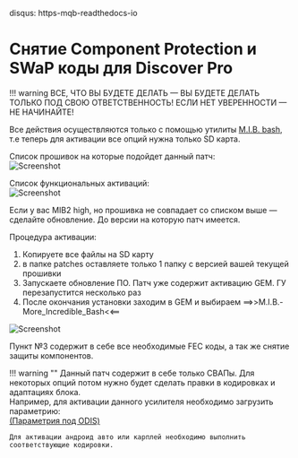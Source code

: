 disqus: https-mqb-readthedocs-io
# Снятие Component Protection и SWaP коды для Discover Pro

!!! warning 
    ВСЕ, ЧТО ВЫ БУДЕТЕ ДЕЛАТЬ — ВЫ БУДЕТЕ ДЕЛАТЬ ТОЛЬКО ПОД СВОЮ ОТВЕТСТВЕННОСТЬ! ЕСЛИ НЕТ УВЕРЕННОСТИ — НЕ НАЧИНАЙТЕ!  
  
Все действия осуществляются только с помощью утилиты [M.I.B. bash](https://wiki.mibsolution.one/en/MHI2), т.е теперь для активации все опций нужна только SD карта.   

Список прошивок на которые подойдет данный патч:  
![Screenshot](../images/MQB/MIBII/mib2_vers.jpeg)  

Список функциональных активаций:  
![Screenshot](../images/MQB/MIBII/mib2_func.jpeg)  

Если у вас MIB2 high, но прошивка не совпадает со списком выше — сделайте обновление. До версии на которую патч имеется.

Процедура активации:  
1. Копируете все файлы на SD карту 
2. в папке patches оставляете только 1 папку с версией вашей текущей прошивки  
3. Запускаете обновление ПО. Патч уже содержит активацию GEM. ГУ перезапустится несколько раз  
4. После окончания установки заходим в GEM и выбираем ==>>M.I.B.-More_Incredible_Bash<<==  

![Screenshot](../images/MQB/MIBII/patch_menu.png)   

Пункт №3 содержит в себе все необходимые FEC коды, а так же снятие защиты компонентов.  

!!! warning ""
    Данный патч содержит в себе только СВАПы. Для некоторых опций потом нужно будет сделать правки в кодировках и адаптациях блока.  
    Например, для активации данного усилителя необходимо загрузить параметрию:  
    [(Параметрия под ODIS)](../firmwares/5F_ICC_ONLY.xml)  
      
    Для активации андроид авто или карплей необходимо выполнить соответствующие кодировки.
